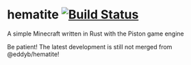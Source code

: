 # hematite [![Build Status](https://travis-ci.org/PistonDevelopers/hematite.svg)](https://travis-ci.org/PistonDevelopers/hematite)

A simple Minecraft written in Rust with the Piston game engine

Be patient! The latest development is still not merged from @eddyb/hematite!
